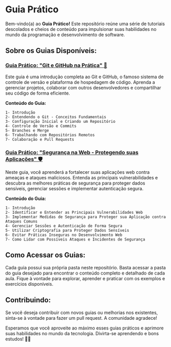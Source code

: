 # Guia Prático

Bem-vindo(a) ao **Guia Prático!** Este repositório reúne uma série de tutoriais descolados e cheios de conteúdo para impulsionar suas habilidades no mundo da programação e desenvolvimento de software.

## Sobre os Guias Disponíveis:
### [Guia Prático: "Git e GitHub na Prática" 🚀](./GitTutorial)
Este guia é uma introdução completa ao Git e GitHub, o famoso sistema de controle de versão e plataforma de hospedagem de código. Aprenda a gerenciar projetos, colaborar com outros desenvolvedores e compartilhar seu código de forma eficiente.

**Conteúdo do Guia:**

```
1- Introdução
2- Entendendo o Git - Conceitos Fundamentais
3- Configuração Inicial e Criando um Repositório
4- Controle de Versão e Commits
5- Branches e Merge
6- Trabalhando com Repositórios Remotos
7- Colaboração e Pull Requests
```

### [Guia Prático: "Segurança na Web - Protegendo suas Aplicações" 🛡️](./WebSecurity)
Neste guia, você aprenderá a fortalecer suas aplicações web contra ameaças e ataques maliciosos. Entenda as principais vulnerabilidades e descubra as melhores práticas de segurança para proteger dados sensíveis, gerenciar sessões e implementar autenticação segura.

**Conteúdo do Guia:**

```
1- Introdução
2- Identificar e Entender as Principais Vulnerabilidades Web
3- Implementar Medidas de Segurança para Proteger sua Aplicação contra Ataques Comuns
4- Gerenciar Sessões e Autenticação de Forma Segura
5- Utilizar Criptografia para Proteger Dados Sensíveis
6- Evitar Práticas Inseguras no Desenvolvimento Web
7- Como Lidar com Possíveis Ataques e Incidentes de Segurança
```

## Como Acessar os Guias:
Cada guia possui sua própria pasta neste repositório. Basta acessar a pasta do guia desejado para encontrar o conteúdo completo e detalhado de cada aula. Fique à vontade para explorar, aprender e praticar com os exemplos e exercícios disponíveis.


## Contribuindo:
Se você deseja contribuir com novos guias ou melhorias nos existentes, sinta-se à vontade para fazer um pull request. A comunidade agradece!

Esperamos que você aproveite ao máximo esses guias práticos e aprimore suas habilidades no mundo da tecnologia. Divirta-se aprendendo e bons estudos! 🚀😄
